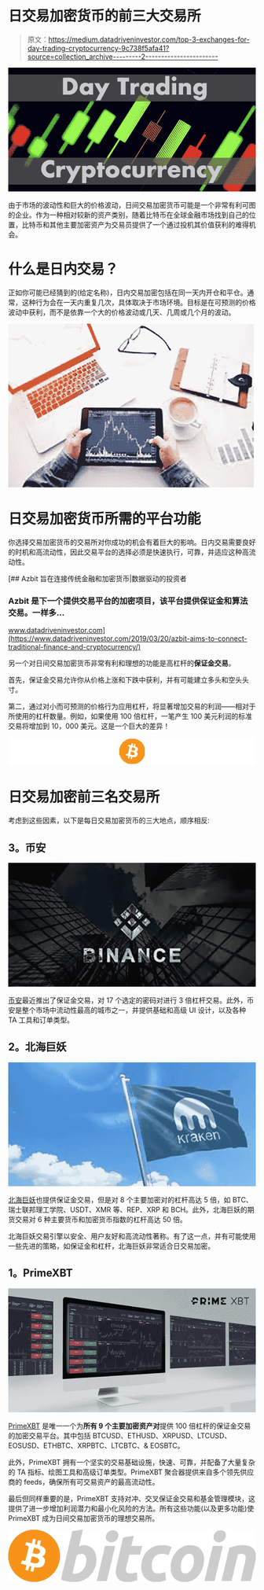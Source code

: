 # 日交易加密货币的前三大交易所

> 原文：<https://medium.datadriveninvestor.com/top-3-exchanges-for-day-trading-cryptocurrency-9c738f5afa41?source=collection_archive---------2----------------------->

![](img/2d467e54966c3b2a6cd0839f8edbecf8.png)

由于市场的波动性和巨大的价格波动，日间交易加密货币可能是一个非常有利可图的企业。作为一种相对较新的资产类别，随着比特币在全球金融市场找到自己的位置，比特币和其他主要加密资产为交易员提供了一个通过投机其价值获利的难得机会。

# 什么是日内交易？

正如你可能已经猜到的(给定名称)，日内交易加密包括在同一天内开仓和平仓。通常，这种行为会在一天内重复几次，具体取决于市场环境。目标是在可预测的价格波动中获利，而不是依靠一个大的价格波动或几天、几周或几个月的波动。

![](img/16a030a284fdb539681457982d1c402b.png)

# **日交易加密货币所需的平台功能**

你选择交易加密货币的交易所对你成功的机会有着巨大的影响。日内交易需要良好的时机和高流动性，因此交易平台的选择必须是快速执行，可靠，并适应这种高流动性。

[](https://www.datadriveninvestor.com/2019/03/20/azbit-aims-to-connect-traditional-finance-and-cryptocurrency/) [## Azbit 旨在连接传统金融和加密货币|数据驱动的投资者

### Azbit 是下一个提供交易平台的加密项目，该平台提供保证金和算法交易。一样多…

www.datadriveninvestor.com](https://www.datadriveninvestor.com/2019/03/20/azbit-aims-to-connect-traditional-finance-and-cryptocurrency/) 

另一个对日间交易加密货币非常有利和理想的功能是高杠杆的**保证金交易**。

首先，保证金交易允许你从价格上涨和下跌中获利，并有可能建立多头和空头头寸。

第二，通过对小而可预测的价格行为应用杠杆，将显著增加交易的利润——相对于所使用的杠杆数量。例如，如果使用 100 倍杠杆，一笔产生 100 美元利润的标准交易将增加到 10，000 美元。这是一个巨大的差异！

![](img/3bd3ba65ab9345c65b8edb5d844a7692.png)

# **日交易加密前三名交易所**

考虑到这些因素，以下是每日交易加密货币的三大地点，顺序相反:

## **3。币安**

![](img/1f539dc640eb63ef34e050d0b2b3d4d3.png)

[币安](https://binance.com)最近推出了保证金交易，对 17 个选定的密码对进行 3 倍杠杆交易。此外，币安是整个市场中流动性最高的城市之一，并提供基础和高级 UI 设计，以及各种 TA 工具和订单类型。

## **2。北海巨妖**

![](img/aba1b8b96668e54d6a5af6628a11ccd8.png)

[北海巨妖](https://kraken.com)也提供保证金交易，但是对 8 个主要加密对的杠杆高达 5 倍，如 BTC、瑞士联邦理工学院、USDT、XMR 等、REP、XRP 和 BCH。此外，北海巨妖的期货交易对 6 种主要货币和加密货币指数的杠杆高达 50 倍。

北海巨妖交易引擎以安全、用户友好和高流动性著称。有了这一点，并有可能使用一些先进的策略，如保证金和杠杆，北海巨妖非常适合日交易加密。

## **1。PrimeXBT**

![](img/79c6c6a603619cb011ab993303d9cbb6.png)

[PrimeXBT](https://primexbt.com) 是唯一一个为**所有 9 个主要加密资产对**提供 100 倍杠杆的保证金交易的加密交易平台。其中包括 BTCUSD、ETHUSD、XRPUSD、LTCUSD、EOSUSD、ETHBTC、XRPBTC、LTCBTC、& EOSBTC。

此外，PrimeXBT 拥有一个坚实的交易基础设施，快速、可靠，并配备了大量复杂的 TA 指标、绘图工具和高级订单类型。PrimeXBT 聚合器提供来自多个领先供应商的 feeds，确保所有可交易资产的最高流动性。

最后但同样重要的是，PrimeXBT 支持对冲、交叉保证金交易和基金管理模块，这提供了进一步增加利润潜力和最小化风险的方法。所有这些功能(以及更多功能)使 PrimeXBT 成为日间交易加密货币的理想交易所。

![](img/6da1f31800517aef38e69e4b3ab23347.png)
